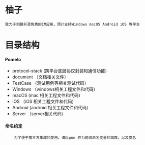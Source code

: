 # 柚子
    致力于创建开源免费的IM应用，预计支持Windows macOS Android iOS 等平台
    
# 目录结构

#### Pomelo
- protocol-stack (跨平台底层协议封装和通信功能)
- document （文档相关文件）
- TestCase （测试用例等相关测试代码）
- Windows （windows相关工程文件和代码）
- macOS (mac 相关工程文件和代码)
- iOS （iOS 相关工程文件和代码)
- Android (android 相关工程文件和代码)
- Server （server相关代码)
#### 命名约定
```
    为了便于第三方集成和使用，请以pom 作为前缀命名变量和函数，以及类名
```
